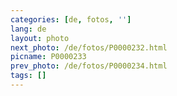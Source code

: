 ```yaml
---
categories: [de, fotos, '']
lang: de
layout: photo
next_photo: /de/fotos/P0000232.html
picname: P0000233
prev_photo: /de/fotos/P0000234.html
tags: []
---
```

